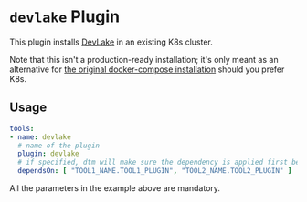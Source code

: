 # `devlake` Plugin

This plugin installs [DevLake](https://github.com/merico-dev/lake) in an existing K8s cluster.

Note that this isn't a production-ready installation; it's only meant as an alternative for [the original docker-compose installation](https://github.com/merico-dev/lake/blob/main/docker-compose.yml) should you prefer K8s.

## Usage

```yaml
tools:
- name: devlake
  # name of the plugin
  plugin: devlake
  # if specified, dtm will make sure the dependency is applied first before handling this tool.
  dependsOn: [ "TOOL1_NAME.TOOL1_PLUGIN", "TOOL2_NAME.TOOL2_PLUGIN" ]
```

All the parameters in the example above are mandatory.
